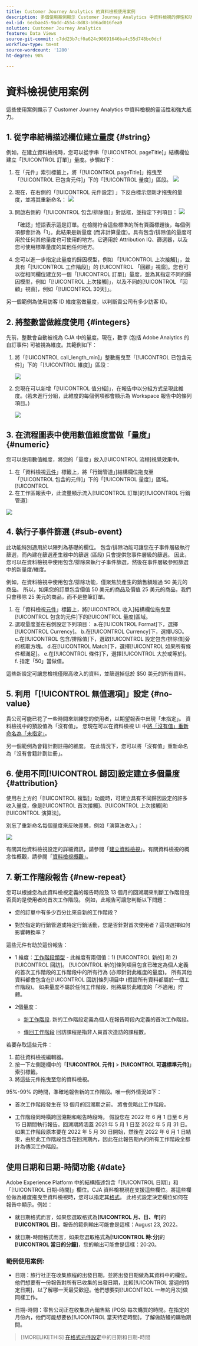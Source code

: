 ```yaml
---
title: Customer Journey Analytics 的資料檢視使用案例
description: 多個使用案例顯示 Customer Journey Analytics 中資料檢視的彈性和功能
exl-id: 6ecbae45-9add-4554-8d83-b06ad016fea9
solution: Customer Journey Analytics
feature: Data Views
source-git-commit: c7dd23b7cf0a624c98691646ba4c55d748bc0dcf
workflow-type: tm+mt
source-wordcount: '1280'
ht-degree: 98%

---
```


# 資料檢視使用案例

這些使用案例顯示了 Customer Journey Analytics 中資料檢視的靈活性和強大威力。

## 1. 從字串結構描述欄位建立量度 {#string}

例如，在建立資料檢視時，您可以從字串「[!UICONTROL pageTitle]」結構欄位建立「[!UICONTROL 訂單]」量度。步驟如下：

1. 在「元件」索引標籤上，將「[!UICONTROL pageTitle]」拖曳至「[!UICONTROL 已包含元件]」下的「[!UICONTROL 量度]」區段。
   ![](assets/use-case1a.png)
1. 現在，在右側的「[!UICONTROL 元件設定] 」下反白標示您剛才拖曳的量度，並將其重新命名：
   ![](assets/orders.png)
1. 開啟右側的「[!UICONTROL 包含/排除值]」對話框，並指定下列項目：
   ![](assets/orders2.png)

   「確認」短語表示這是訂單。在檢閱符合這些標準的所有頁面標題後，每個例項都會計為「1」。此結果是新量度 (而非計算量度)。具有包含/排除值的量度可用於任何其他量度也可使用的地方。它適用於 Attribution IQ、篩選器，以及您可使用標準量度的其他任何地方。
1. 您可以進一步指定此量度的歸因模型，例如 「[!UICONTROL 上次接觸]」，並具有「[!UICONTROL 工作階段]」的 [!UICONTROL 「回顧」視窗]。您也可以從相同欄位建立另一個「[!UICONTROL 訂單]」量度，並為其指定不同的歸因模型，例如「[!UICONTROL 上次接觸]」，以及不同的[!UICONTROL 「回顧」視窗]，例如「[!UICONTROL 30天]」。

另一個範例為使用訪客 ID 維度當做量度，以判斷貴公司有多少訪客 ID。

## 2. 將整數當做維度使用 {#integers}

先前，整數會自動被視為 CJA 中的量度。現在，數字 (包括 Adobe Analytics 的自訂事件) 可被視為維度。其範例如下：

1. 將「[!UICONTROL call_length_min]」整數拖曳至「[!UICONTROL 已包含元件]」下的「[!UICONTROL 維度]」區段：

   ![](assets/integers.png)

1. 您現在可以新增「[!UICONTROL 值分組]」，在報告中以分組方式呈現此維度。(若未進行分組，此維度的每個例項都會顯示為 Workspace 報告中的條列項目。)

   ![](assets/bucketing.png)

## 3. 在流程圖表中使用數值維度當做「量度」 {#numeric}

您可以使用數值維度，將您的「量度」放入[!UICONTROL 流程]視覺效果中。

1. 在「資料檢視[元件](https://experienceleague.adobe.com/docs/analytics-platform/using/cja-dataviews/create-dataview.html#configure-component-settings)」標籤上，將「行銷管道」]結構欄位拖曳至「[!UICONTROL 包含的元件]」下的「[!UICONTROL 量度]」區域。[!UICONTROL 
2. 在工作區報表中，此流量顯示流入[!UICONTROL 訂單]的[!UICONTROL 行銷管道]:

![](assets/flow.png)

## 4. 執行子事件篩選 {#sub-event}

此功能特別適用於以陣列為基礎的欄位。 包含/排除功能可讓您在子事件層級執行篩選，而內建在篩選產生器中的篩選 (區段) 只會提供您事件層級的篩選。 因此，您可以在資料檢視中使用包含/排除來執行子事件篩選，然後在事件層級參照篩選中的新量度/維度。

例如，在資料檢視中使用包含/排除功能，僅聚焦於產生的銷售額超過 50 美元的商品。 所以，如果您的訂單包含價值 50 美元的商品及價值 25 美元的商品，我們只會移除 25 美元的商品，而不是整筆訂單。

1. 在「資料檢視[元件](https://experienceleague.adobe.com/docs/analytics-platform/using/cja-dataviews/create-dataview.html#configure-component-settings)」標籤上，將[!UICONTROL 收入]結構欄位拖曳至[!UICONTROL 包含的元件]下的[!UICONTROL 量度]區域。
1. 選取量度並在右側設定下列項目：
a.在[!UICONTROL Format]下，選擇[!UICONTROL Currency]。
b.在[!UICONTROL Currency]下，選擇USD。
c.在[!UICONTROL 包含/排除值]下，選取[!UICONTROL 設定包含/排除值]旁的核取方塊。
d.在[!UICONTROL Match]下，選擇[!UICONTROL 如果所有條件都滿足]。
e.在[!UICONTROL 條件]下，選擇[!UICONTROL 大於或等於]。
f. 指定「50」當做值。

這些新設定可讓您檢視僅限高收入的資料，並篩選掉低於 $50 美元的所有資料。

## 5. 利用「[!UICONTROL 無值選項]」設定 {#no-value}

貴公司可能已花了一些時間來訓練您的使用者，以期望報表中出現「未指定」。 資料檢視中的預設值為「沒有值」。 您現在可以在資料檢視 UI 中[將「沒有值」重新命名為「未指定」](https://experienceleague.adobe.com/docs/analytics-platform/using/cja-dataviews/create-dataview.html#configure-no-value-options-settings)。

另一個範例為會籍計劃註冊的維度。 在此情況下，您可以將「沒有值」重新命名為「沒有會籍計劃註冊」。

## 6. 使用不同[!UICONTROL 歸因]設定建立多個量度 {#attribution}

使用右上方的「[!UICONTROL 複製]」功能時，可建立具有不同歸因設定的許多收入量度，像是[!UICONTROL 首次接觸]、[!UICONTROL 上次接觸]和[!UICONTROL 演算法]。

別忘了重新命名每個量度來反映差異，例如「演算法收入」：

![](assets/algo-revenue.png)

有關其他資料檢視設定的詳細資訊，請參閱「[建立資料檢視](/help/data-views/create-dataview.md)」。有關資料檢視的概念性概觀，請參閱「[資料檢視概觀](/help/data-views/data-views.md)」。

## 7. 新工作階段報告 {#new-repeat}

您可以根據您為此資料檢視定義的報告時段及 13 個月的回溯期來判斷工作階段是否真的是使用者的首次工作階段。 例如，此報告可讓您判斷以下問題：

* 您的訂單中有多少百分比來自新的工作階段？

* 對於指定的行銷管道或特定行銷活動，您是否針對首次使用者？這項選擇如何影響轉換率？

這些元件有助於這份報告：

* 1 維度：[工作階段類型](https://experienceleague.adobe.com/docs/analytics-platform/using/cja-dataviews/component-reference.html?lang=zh-Hant#optional) - 此維度有兩個值：1) [!UICONTROL 新的] 和 2) [!UICONTROL 回訪]。 [!UICONTROL 新的]條列項目包含已確定為個人定義的首次工作階段的工作階段中的所有行為 (亦即針對此維度的量度)。 所有其他資料都會包含在[!UICONTROL 回訪]條列項目中 (假設所有資料都屬於一個工作階段)。 如果量度不屬於任何工作階段，則將屬於此維度的「不適用」貯體。

* 2個量度：

   * [新工作階段](https://experienceleague.adobe.com/docs/analytics-platform/using/cja-dataviews/component-reference.html?lang=en#optional). 新的工作階段定義為個人在報告時段內定義的首次工作階段。

   * [傳回工作階段](https://experienceleague.adobe.com/docs/analytics-platform/using/cja-dataviews/component-reference.html?lang=en#optional) 回訪課程是指非人員首次造訪的課程數。

若要存取這些元件：

1. 前往資料檢視編輯器。
1. 按一下左側邊欄中的「**[!UICONTROL 元件]** > **[!UICONTROL 可選標準元件]**」索引標籤。
1. 將這些元件拖曳至您的資料檢視。

95%-99% 的時間，準確地報告新的工作階段。唯一例外情況如下：

* 首次工作階段發生在 13 個月的回溯期之前。 將會忽略此工作階段。

* 工作階段同時橫跨回溯期和報告時段時。 假設您在 2022 年 6 月 1 日至 6 月 15 日期間執行報告。回溯期將涵蓋 2021 年 5 月 1 日至 2022 年 5 月 31 日。如果工作階段原本要在 2022 年 5 月 30 日開始，然後在 2022 年 6 月 1 日結束，由於此工作階段包含在回溯期內，因此在此報告期內的所有工作階段全都計為傳回工作階段。

## 使用日期和日期-時間功能 {#date}

Adobe Experience Platform 中的結構描述包含「[!UICONTROL 日期]」和「[!UICONTROL 日期-時間]」欄位。CJA 資料檢視現在支援這些欄位。將這些欄位做為維度拖曳至資料檢視時，您可以指定其[格式](/help/data-views/component-settings/format.md)。 此格式設定決定欄位如何在報告中顯示。例如：

* 就日期格式而言，如果您選取格式為&#x200B;**[!UICONTROL 月、日、年]**&#x200B;的&#x200B;**[!UICONTROL 日]**，報告的範例輸出可能會是這樣：August 23, 2022。

* 就日期-時間格式而言，如果您選取格式為&#x200B;**[!UICONTROL 時:分]**&#x200B;的&#x200B;**[!UICONTROL 當日的分鐘]**，您的輸出可能會是這樣：20:20。

### 範例使用案例:

* 日期：旅行社正在收集旅程的出發日期，並將出發日期做為其資料中的欄位。他們想要有一份報告對所有已收集的出發日期，比較[!UICONTROL 當週的特定日期]，以了解哪一天最受歡迎。他們想要對[!UICONTROL 一年的月次]做同樣工作。

* 日期-時間：零售公司正在收集店內銷售點 (POS) 每次購買的時間。在指定的月份內，他們可能想要依[!UICONTROL 當天特定時間]，了解做防鰻的購物期間。

>[!MORELIKETHIS]
>[在格式元件設定](/help/data-views/component-settings/format.md)中的日期和日期-時間

